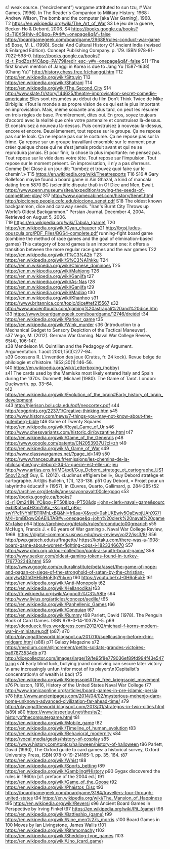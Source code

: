 s1   weak source. (“encirclement”) wargame attrituted to sun tzu,  #  War Games. (1996). In The Reader's Companion to Military History. 1968 : Andrew Wilson, The bomb and the computer [aka War Gaming], 1968. 	
T2   https://en.wikipedia.org/wiki/The_Art_of_War 
S3   Le jeu de la guerre, Becker-Ho & Debord, 2006.
S4   https://books.google.ca/books?id=Tj0X5HhIy-4C&pg=PA4#v=onepage&q&f=false  https://boardgamegeek.com/boardgame/29688/rules-conduct-war-game 
s5   Bose, M. L. (1998). Social And Cultural History Of Ancient India (revised & Enlarged Edition). Concept Publishing Company. p. 179. ISBN 978-81-7022-598-0.  https://books.google.ca/books?id=t_PpdZosif4C&pg=PA179&redir_esc=y#v=onepage&q&f=false
S11  “The first known mention of Janggi in Korea is due to Jang Yu (1587-1638) (Chang Yu)” http://history.chess.free.fr/changgi.htm 
T12  https://en.wikipedia.org/wiki/Sittuyin 
T13  https://en.wikipedia.org/wiki/Shatranj 
T14  https://en.wikipedia.org/wiki/The_Second_City
S14  http://www.slate.fr/story/144625/theatre-improvisation-secret-comedie-americaine Elles sont résumées au début du film Don’t Think Twice de Mike Birbiglia: «Tout le monde a sa propre vision de ce qui est le plus important en improvisation. Mais, même soixante ans plus tard, on peut les résumer en trois règles de base. Premièrement, dites oui. En gros, soyez toujours d’accord avec la réalité que crée votre partenaire et construisez là-dessus. Et construisez à nouveau là-dessus. Puis construisez à nouveau là-dessus, encore et encore. Deuxièmement, tout repose sur le groupe. Ça ne repose pas sur le look. Ça ne repose pas sur le costume. Ça ne repose pas sur la frime. Ça repose sur un groupe travaillant ensemble sur le moment pour créer quelque chose qui ne s’est jamais produit avant et qui ne se reproduira jamais. Et pour finir, la chose la plus importante: ne pensez pas. Tout repose sur le vide dans votre tête. Tout repose sur l’impulsion. Tout repose sur le moment présent. En improvisation, il n’y a pas d’erreurs. Comme Del Close à un jour dit: “tombez et trouvez quoi faire sur le chemin”.»
T15  https://en.wikipedia.org/wiki/Theatresports 
T16  S16 # Gary Rollefson maybe found a board game in Ain Ghazal, a kind of mancala dating  from 5870 BC (scientific dispute  that) in Of Dice and Men, Ewalt.	https://www.penn.museum/sites/expedition/sowing-the-seeds-of-competitive-play/ 
S17  http://www.gamecabinet.com/history/Senet.html  http://piccionep.people.cofc.edu/piccione_senet.pdf 
S18  The oldest known backgammon, dice and caraway seeds. "Iran's Burnt City Throws up World’s Oldest Backgammon." Persian Journal. December 4, 2004. Retrieved on August 5, 2006. 	
T19  https://en.wikipedia.org/wiki/Tabula_(game) 
T20  https://en.wikipedia.org/wiki/Gyan_chauper 
s21  http://bgsj.ludus-opuscula.org/PDF_Files/BGS4-complete.pdf  running-fight board game (combine the method of race games and the goal of elimination-based games)  This category of board games is an important one: it offers a transition between the more regular race games and the war games
T22  https://en.wikipedia.org/wiki/T%C3%A2b 
T23  https://en.wikipedia.org/wiki/S%C3%A1hkku 
T24  https://en.m.wikipedia.org/wiki/Chinese_dominoes 
T25  https://en.m.wikipedia.org/wiki/Mahjong 
T26  https://en.m.wikipedia.org/wiki/Ganjifa 
t27  https://en.m.wikipedia.org/wiki/As-Nas 
t28  https://en.m.wikipedia.org/wiki/Ganjifa 
t29  https://en.m.wikipedia.org/wiki/Madiao 
t30  https://en.m.wikipedia.org/wiki/Khanhoo 
s31  https://www.britannica.com/topic/dice#ref215567
s32  http://www.ancienttouch.com/gaming%20astragali%20and%20dice.htm 
t33  https://www.boardgamegeek.com/boardgame/12746/dreidel 
t34  https://en.wikipedia.org/wiki/Parlour_game 
t35  https://en.wikipedia.org/wiki/Wink_murder 
s36  (Introduction to a Mechanical Gadget to Sensory Depiction of the Tactical Maneuver). 	
s37  Vego, M. (2012). German War Gaming. Naval War College Review, 65(4), 106-147.   	
s38  Mendelson M. Quintilian and the Pedagogy of Argument. Argumentation. 1 août 2001;15(3):277-94. 	
s39  Goossens R. L’invention des jeux (Cratès, fr. 24 kock). Revue belge de philologie et d’histoire. 1952;30(1):146-56.	
t40  https://en.wikipedia.org/wiki/Letterboxing_(hobby)		
s41  The cards used by the Mamluks most likely entered Italy and Spain during the 1370s.  Dummett, Michael (1980). The Game of Tarot. London: Duckworth. pp. 33–64. 	
t42  https://en.wikipedia.org/wiki/Evolution_of_the_brain#Early_history_of_brain_development		
s43  http://hjerison.bol.ucla.edu/pdf/neocortex.pdf 
s44  http://cogprints.org/2237/1/Creative-thinking.htm 
s45  http://www.history.com/news/7-things-you-may-not-know-about-the-gutenberg-bible 
t46  Game of Twenty Squares  https://en.wikipedia.org/wiki/Royal_Game_of_Ur 
s46  http://www.chessvariants.com/historic.dir/byzantine.html 
t47  https://en.wikipedia.org/wiki/Game_of_the_Generals 
p48  https://www.google.com/patents/CN2053937U?cl=zh 
t49  https://en.wikipedia.org/wiki/A_Game_of_War 
s49  http://www.classwargames.net/?page_id=149 
s50  https://www.franceculture.fr/emissions/les-chemins-de-la-philosophie/guy-debord-34-la-guerre-est-elle-un-jeu  http://www.artlas.ens.fr/IMG/pdf/Guy_Debord_stratege_et_cartographe_US15nov12.pdf  Guy, E. (2012). «Ludimus effigiem belli», Guy Debord stratège et cartographe. Artl@s Bulletin, 1(1), 123-136.	
p51  Guy Debord, « Projet pour un labyrinthe éducatif » (1957), in Œuvres, Quarto, Gallimard, p. 284-285
t52  https://archive.org/details/anessayonnavalt00clergoog 
s53   https://books.google.ca/books?id=r1jQm241N_YC&pg=PT50&lpg=PT50&dq=john+clerk+naval+game&source=bl&ots=4H3mZhKu_-&sig=tt_qBp-swYPc1NYhlFBTRMhLxBQ&hl=fr&sa=X&ved=0ahUKEwiv5OaEwpjUAhXG7IMKHbmBDqwQ6AEILTAB#v=onepage&q=john%20clerk%20naval%20game&f=false 
p54  https://archive.org/details/rulesforconducto00grearich 
s55  McHugh, Francis J. « 80 years of War gaming ». Naval War College Review, 1969.  https://digital-commons.usnwc.edu/nwc-review/vol22/iss3/8/
S56  http://pwp.gatech.edu/suffragetto/ https://kotaku.com/there-was-a-1908-board-game-about-women-fighting-cops-i-1823346670 
S57  http://www.phm.org.uk/our-collection/pank-a-squith-board-game/ 
S58  http://www.seeker.com/oldest-gaming-tokens-found-in-turkey-1767702348.html 
S59  https://www.google.com/culturalinstitute/beta/asset/the-game-of-pope-and-pagan-or-siege-of-the-stronghold-of-satan-by-the-christian-army/wQGhGHH5IHpF3g?hl=en 
t60  https://youtu.be/xJ-0H6qEukE
t61  https://en.wikipedia.org/wiki/Anti-Monopoly 
t62  https://en.wikipedia.org/wiki/Hellanodikai
t63  https://fr.wikipedia.org/wiki/Agonoth%C3%A8te
s64  http://www.livius.org/articles/concept/aedile/ 
t65  https://en.wikipedia.org/wiki/Panhellenic_Games
t66  https://en.wikipedia.org/wiki/Conquian
t67  https://en.wikipedia.org/wiki/Rummy
t68  Parlett, David (1978). The Penguin Book of Card Games. ISBN 978-0-14-103787-5.
p69  https://dondueck.files.wordpress.com/2012/02/michael-f-korns-modern-war-in-miniature.pdf (p87)
s70  http://playingattheworld.blogspot.ca/2017/10/spellcasting-before-d-in-midgard.html (s88)
p71  Galaxy Magazine 
s72  https://medium.com/@increment/petits-soldats-grandes-victoires-ba67873534db
p73  http://dicecollector.com/images/large/19/fe95f8e779036ef89fd994f43e547b.jpg
s74  Early blind luck, bullying \nand conniving can secure later victory \n ame increasingly unfun \nfor most of its players\n(Capitalist's concentration\n of wealth is bad)
t75  https://en.wikipedia.org/wiki/Kriegsspiel#The_free_kriegsspiel_movement
s76  Puleston, 1916, History of the United States Naval War College
t77  http://www.iranicaonline.org/articles/board-games-in-pre-islamic-persia
s78  http://www.ancientpages.com/2014/04/02/mysterious-mohenjo-daro-home-unknown-advanced-civilization-far-ahead-time/
s79  http://playingattheworld.blogspot.com/2013/01/strategos-in-twin-cities.html  (s89)
s80  https://www.jesperjuul.net/thesis/2-historyofthecomputergame.html 
t81  https://en.wikipedia.org/wiki/Mobile_game
t82  https://en.wikipedia.org/wiki/Timeline_of_human_evolution
t83  https://en.wikipedia.org/wiki/Behavioral_modernity 
s84  https://vocal.media/geeks/history-of-cosplay
s85  https://www.history.com/topics/halloween/history-of-halloween
t86  Parlett, David (1990), The Oxford guide to card games: a historical survey, Oxford University Press, ISBN 978-0-19-214165-1. pp. 35, 164. 
t87  https://en.wikipedia.org/wiki/Whist
t88  https://en.wikipedia.org/wiki/Sports_betting
t89  https://en.wikipedia.org/wiki/Gambling#History
p90  Gygax discovered the rules in 1960\n [cf. preface of the 2004 ed.]
t91  https://en.wikipedia.org/wiki/Game_of_the_Goose
t92  https://en.wikipedia.org/wiki/Phaistos_Disc 
t93  https://boardgamegeek.com/boardgame/3184/travellers-tour-through-united-states
t94  https://en.wikipedia.org/wiki/The_Mansion_of_Happiness 
t95  https://en.wikipedia.org/wiki/Reversi
s96  Ancient Board Games in Perspective by Irving Finkel 
t97  https://en.wikipedia.org/wiki/Pit_(game)
t98  https://en.wikipedia.org/wiki/Battleship_(game)
t99  https://en.wikipedia.org/wiki/Nine_men%27s_morris
s100 Board Games in 100 Moves by Ian Livingstone, James Wallis
t101 https://en.wikipedia.org/wiki/Rithmomachy
t102 https://en.wikipedia.org/wiki/Shedding-type_games
t103 https://en.wikipedia.org/wiki/Uno_(card_game)






